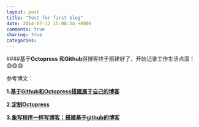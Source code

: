 ```yaml
---
layout: post
title: "Test for first blog"
date: 2014-07-12 15:08:54 +0800
comments: true
sharing: true
categories: 
---
```

####基于**Octopress** **和Github**得博客终于搭建好了，开始记录工作生活点滴！😄😄😄

参考博文：

**1.[基于Github和Octopress搭建属于自己的博客](http://msching.github.io/blog/2014/04/11/starting/ "Title")**

**2.[定制Octopress](http://biaobiaoqi.me/blog/2013/07/10/decorate-octopress/ "Title")**

**3.[象写程序一样写博客：搭建基于github的博客](http://blog.devtang.com/blog/2012/02/10/setup-blog-based-on-github/ "Title")**
